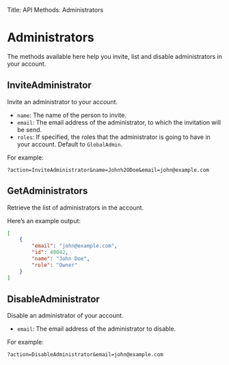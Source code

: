 Title: API Methods: Administrators

# Administrators

The methods available here help you invite, list and disable administrators in your account.

## InviteAdministrator

Invite an administrator to your account.

- `name`: The name of the person to invite.
- `email`: The email address of the administrator, to which the invitation will be send.
- `roles`: If specified, the roles that the administrator is going to have in your account. Default to `GlobalAdmin`.

For example:

```text
?action=InviteAdministrator&name=John%2ODoe&email=john@example.com
```

## GetAdministrators

Retrieve the list of administrators in the account.

Here’s an example output:

```json
[
    {
        "email": "john@example.com",
        "id": 40042,
        "name": "John Doe",
        "role": "Owner"
    }
]
```

## DisableAdministrator

Disable an administrator of your account.

- `email`: The email address of the administrator to disable.

For example:

```text
?action=DisableAdministrator&email=john@example.com
```